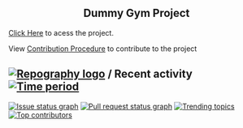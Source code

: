 <h2 align="center"> Dummy Gym Project </h2>

<a href="https://adityyaa-10.github.io/Dummy-Gym-Website/">Click Here</a>
to acess the project.

View <a href="Contribution.md">Contribution Procedure</a> to contribute to the project


## [![Repography logo](https://images.repography.com/logo.svg)](https://repography.com) / Recent activity [![Time period](https://images.repography.com/28762284/adityyaa-10/Dummy-Gym-Website/recent-activity/c1f836af660d24422e826fbeff57fcaf_badge.svg)](https://repography.com)
[![Issue status graph](https://images.repography.com/28762284/adityyaa-10/Dummy-Gym-Website/recent-activity/c1f836af660d24422e826fbeff57fcaf_issues.svg)](https://github.com/adityyaa-10/Dummy-Gym-Website/issues)
[![Pull request status graph](https://images.repography.com/28762284/adityyaa-10/Dummy-Gym-Website/recent-activity/c1f836af660d24422e826fbeff57fcaf_prs.svg)](https://github.com/adityyaa-10/Dummy-Gym-Website/pulls)
[![Trending topics](https://images.repography.com/28762284/adityyaa-10/Dummy-Gym-Website/recent-activity/c1f836af660d24422e826fbeff57fcaf_words.svg)](https://github.com/adityyaa-10/Dummy-Gym-Website/commits)
[![Top contributors](https://images.repography.com/28762284/adityyaa-10/Dummy-Gym-Website/recent-activity/c1f836af660d24422e826fbeff57fcaf_users.svg)](https://github.com/adityyaa-10/Dummy-Gym-Website/graphs/contributors)



